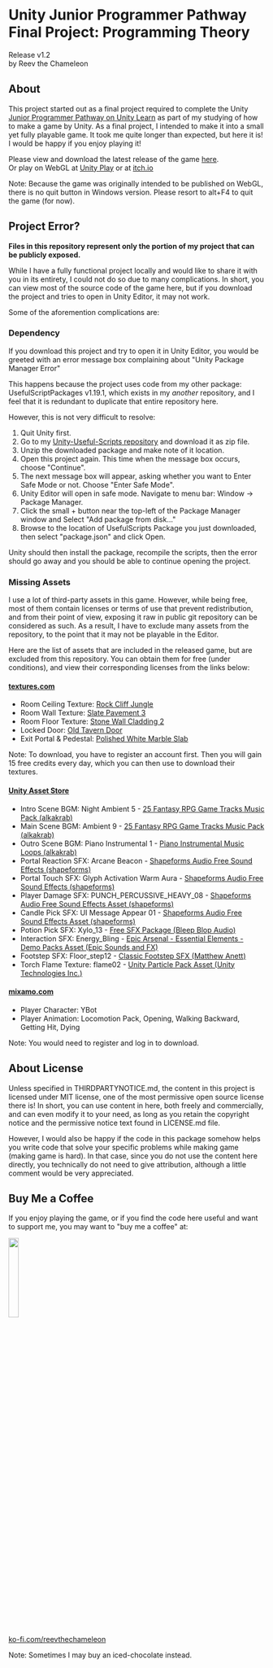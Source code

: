 Unity Junior Programmer Pathway Final Project: Programming Theory
===========================================================================
Release v1.2  
by Reev the Chameleon

About
---------------------------------------------------------------------------
This project started out as a final project required to complete the
Unity [Junior Programmer Pathway on Unity Learn](https://learn.unity.com/pathway/junior-programmer)
as part of my studying of how to make a game by Unity. As a final project,
I intended to make it into a small yet fully playable game.
It took me quite longer than expected, but here it is!
I would be happy if you enjoy playing it!

Please view and download the latest release of the game [here](https://github.com/ReevTheChameleon/ProgrammingTheory_Public/releases/latest).  
Or play on WebGL at [Unity Play](https://play.unity.com/mg/other/1-1-wgzzd) or at [itch.io](https://reevthechameleon.itch.io/3-digit-maze)

Note: Because the game was originally intended to be published on WebGL,
there is no quit button in Windows version. Please resort to alt+F4 to quit the game
(for now).

Project Error?
---------------------------------------------------------------------------
**Files in this repository represent only the portion of my project that can be
publicly exposed.**

While I have a fully functional project locally and would like to share it with you
in its entirety, I could not do so due to many complications. In short, you can view
most of the source code of the game here, but if you download the project and tries
to open in Unity Editor, it may not work.

Some of the aforemention complications are:

### Dependency
If you download this project and try to open it in Unity Editor, you would be
greeted with an error message box complaining about "Unity Package Manager Error"

This happens because the project uses code from my other package: UsefulScriptPackages v1.19.1,
which exists in my *another* repository, and I feel that it is redundant to duplicate
that entire repository here.

However, this is not very difficult to resolve:
1) Quit Unity first.
2) Go to my [Unity-Useful-Scripts repository](https://github.com/ReevTheChameleon/Unity-Useful-Scripts)
and download it as zip file.
3) Unzip the downloaded package and make note of it location.
4) Open this project again. This time when the message box occurs, choose "Continue".
5) The next message box will appear, asking whether you want to Enter Safe Mode or not.
Choose "Enter Safe Mode".
6) Unity Editor will open in safe mode. Navigate to menu bar: Window -> Package Manager.
7) Click the small + button near the top-left of the Package Manager window
and Select "Add package from disk..."
8) Browse to the location of UsefulScripts Package you just downloaded,
then select "package.json" and click Open.

Unity should then install the package, recompile the scripts, then the error should go away
and you should be able to continue opening the project.

### Missing Assets
I use a lot of third-party assets in this game. However, while being free,
most of them contain licenses or terms of use that prevent redistribution, and
from their point of view, exposing it raw in public git repository can be considered as such.
As a result, I have to exclude many assets from the repository, to the point that
it may not be playable in the Editor.

Here are the list of assets that are included in the released game, but are
excluded from this repository. You can obtain them for free (under conditions),
and view their corresponding licenses from the links below:

#### [textures.com](https://www.textures.com/)
- Room Ceiling Texture: [Rock Cliff Jungle](https://www.textures.com/download/PBR0227/133283)
- Room Wall Texture: [Slate Pavement 3](https://www.textures.com/download/PBR1084/143624)
- Room Floor Texture: [Stone Wall Cladding 2](https://www.textures.com/download/PBR0357/137040)
- Locked Door: [Old Tavern Door](https://www.textures.com/download/PBR0913/139951)
- Exit Portal & Pedestal: [Polished White Marble Slab](https://www.textures.com/download/PBR0499/138510)

Note: To download, you have to register an account first. Then you will gain
15 free credits every day, which you can then use to download their textures.

#### [Unity Asset Store](https://assetstore.unity.com/)
- Intro Scene BGM: Night Ambient 5 - [25 Fantasy RPG Game Tracks Music Pack (alkakrab)](https://assetstore.unity.com/packages/audio/music/25-fantasy-rpg-game-tracks-music-pack-240154)
- Main Scene BGM: Ambient 9 - [25 Fantasy RPG Game Tracks Music Pack (alkakrab)](https://assetstore.unity.com/packages/audio/music/25-fantasy-rpg-game-tracks-music-pack-240154)
- Outro Scene BGM: Piano Instrumental 1 - [Piano Instrumental Music Loops (alkakrab)](https://assetstore.unity.com/packages/audio/music/piano-instrumental-music-loops-240221)
- Portal Reaction SFX: Arcane Beacon - [Shapeforms Audio Free Sound Effects (shapeforms)](https://assetstore.unity.com/packages/audio/sound-fx/shapeforms-audio-free-sound-effects-183649)
- Portal Touch SFX: Glyph Activation Warm Aura - [Shapeforms Audio Free Sound Effects (shapeforms)](https://assetstore.unity.com/packages/audio/sound-fx/shapeforms-audio-free-sound-effects-183649)
- Player Damage SFX: PUNCH_PERCUSSIVE_HEAVY_08 - [Shapeforms Audio Free Sound Effects Asset (shapeforms)](https://assetstore.unity.com/packages/audio/sound-fx/shapeforms-audio-free-sound-effects-183649)
- Candle Pick SFX: UI Message Appear 01 - [Shapeforms Audio Free Sound Effects Asset (shapeforms)](https://assetstore.unity.com/packages/audio/sound-fx/shapeforms-audio-free-sound-effects-183649)
- Potion Pick SFX: Xylo_13 - [Free SFX Package (Bleep Blop Audio)](https://assetstore.unity.com/packages/audio/sound-fx/free-sfx-package-5178)
- Interaction SFX: Energy_Bling - [Epic Arsenal - Essential Elements - Demo Packs Asset (Epic Sounds and FX)](https://assetstore.unity.com/packages/audio/sound-fx/epic-arsenal-essential-elements-demo-packs-38428)
- Footstep SFX: Floor_step12 - [Classic Footstep SFX (Matthew Anett)](https://assetstore.unity.com/packages/audio/sound-fx/classic-footstep-sfx-173668)
- Torch Flame Texture: flame02 - [Unity Particle Pack Asset (Unity Technologies Inc.)](https://assetstore.unity.com/packages/vfx/particles/particle-pack-127325)

#### [mixamo.com](https://www.mixamo.com/#/)
- Player Character: YBot
- Player Animation: Locomotion Pack, Opening, Walking Backward, Getting Hit, Dying

Note: You would need to register and log in to download.

About License
---------------------------------------------------------------------------
Unless specified in THIRDPARTYNOTICE.md, the content in this project is licensed
under MIT license, one of the most permissive open source license there is!
In short, you can use content in here, both freely and commercially,
and can even modify it to your need, as long as you retain the copyright notice
and the permissive notice text found in LICENSE.md file.

However, I would also be happy if the code in this package somehow helps you write 
code that solve your specific problems while making game (making game is hard).
In that case, since you do not use the content here directly, you technically
do not need to give attribution, although a little comment would be
very appreciated.

Buy Me a Coffee
---------------------------------------------------------------------------
If you enjoy playing the game, 
or if you find the code here useful and want to support me,
you may want to "buy me a coffee" at:
 
[<img src="https://storage.ko-fi.com/cdn/brandasset/kofi_button_stroke.png" width="20%"/>](https://ko-fi.com/reevthechameleon)  
[ko-fi.com/reevthechameleon](https://ko-fi.com/reevthechameleon)

Note: Sometimes I may buy an iced-chocolate instead.
